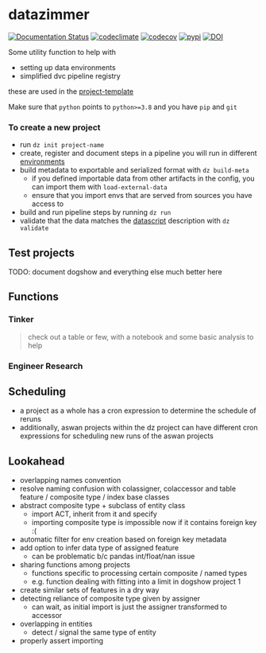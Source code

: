 # datazimmer

[![Documentation Status](https://readthedocs.org/projects/datazimmer/badge/?version=latest)](https://datazimmer.readthedocs.io/en/latest)
[![codeclimate](https://img.shields.io/codeclimate/maintainability/sscu-budapest/datazimmer.svg)](https://codeclimate.com/github/sscu-budapest/datazimmer)
[![codecov](https://img.shields.io/codecov/c/github/sscu-budapest/datazimmer)](https://codecov.io/gh/sscu-budapest/datazimmer)
[![pypi](https://img.shields.io/pypi/v/datazimmer.svg)](https://pypi.org/project/datazimmer/)
[![DOI](https://zenodo.org/badge/doi/10.5281/zenodo.7499121.svg)](https://doi.org/10.5281/zenodo.7499121)


Some utility function to help with

- setting up data environments
- simplified dvc pipeline registry

these are used in the [project-template](https://github.com/sscu-budapest/project-template)

Make sure that `python` points to `python>=3.8` and you have `pip` and `git`

### To create a new project

- run `dz init project-name`
- create, register and document steps in a pipeline you will run in different [environments](TODO)
- build metadata to exportable and serialized format with `dz build-meta`
  - if you defined importable data from other artifacts in the config, you can import them with `load-external-data` 
  - ensure that you import envs that are served from sources you have access to
- build and run pipeline steps by running `dz run`
- validate that the data matches the [datascript](TODO) description with `dz validate`

## Test projects

TODO: document dogshow and everything else much better here


## Functions

### Tinker

> check out a table or few, with a notebook and some basic analysis to help

### Engineer Research

## Scheduling

- a project as a whole has a cron expression to determine the schedule of reruns
- additionally, aswan projects within the dz project can have different cron expressions for scheduling new runs of the aswan projects

## Lookahead

- overlapping names convention
- resolve naming confusion with colassigner, colaccessor and table feature / composite type / index base classes
- abstract composite type + subclass of entity class
  - import ACT, inherit from it and specify 
  - importing composite type is impossible now if it contains foreign key :(
- automatic filter for env creation based on foreign key metadata
- add option to infer data type of assigned feature
  - can be problematic b/c pandas int/float/nan issue
- sharing functions among projects
  - functions specific to processing certain composite / named types
  - e.g. function dealing with fitting into a limit in dogshow project 1
- create similar sets of features in a dry way
- detecting reliance of composite type given by assigner
  - can wait, as initial import is just the assigner transformed to accessor
- overlapping in entities
  - detect / signal the same type of entity
- properly assert importing
